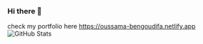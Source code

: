 ### Hi there 👋
check my portfolio here https://oussama-bengoudifa.netlify.app
<img src="https://github-readme-stats.vercel.app/api?username=oussamabng&amp;show_icons=true" alt="GitHub Stats">
